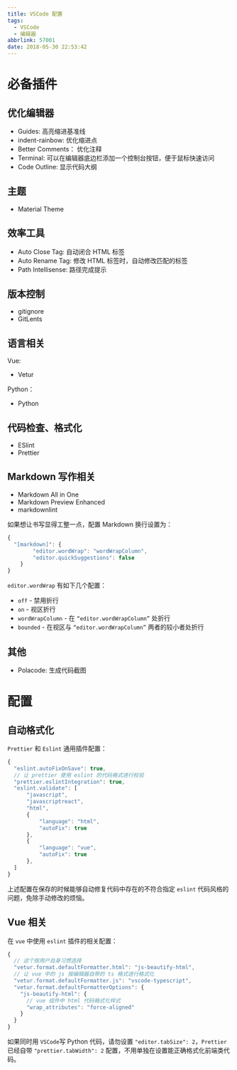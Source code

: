 ```yaml
---
title: VSCode 配置
tags:
  - VSCode
  - 编辑器
abbrlink: 57001
date: 2018-05-30 22:53:42
---
```


# 必备插件

## 优化编辑器

- Guides: 高亮缩进基准线
- indent-rainbow: 优化缩进点
- Better Comments： 优化注释
- Terminal: 可以在编辑器底边栏添加一个控制台按钮，便于鼠标快速访问
- Code Outline: 显示代码大纲

<!-- more -->

## 主题

- Material Theme

## 效率工具

- Auto Close Tag: 自动闭合 HTML 标签
- Auto Rename Tag: 修改 HTML 标签时，自动修改匹配的标签
- Path Intellisense: 路径完成提示

## 版本控制

- gitignore
- GitLents

## 语言相关

Vue:

- Vetur

Python：

- Python

## 代码检查、格式化

- ESlint
- Prettier

## Markdown 写作相关

- Markdown All in One
- Markdown Preview Enhanced
- markdownlint

如果想让书写显得工整一点，配置 Markdown 换行设置为：

```js
{
  "[markdown]": {
        "editor.wordWrap": "wordWrapColumn",
        "editor.quickSuggestions": false
    }
}
```

`editor.wordWrap` 有如下几个配置：

- `off` - 禁用折行
- `on` - 视区折行
- `wordWrapColumn` - 在 `“editor.wordWrapColumn”` 处折行
- `bounded` - 在视区与 `“editor.wordWrapColumn”` 两者的较小者处折行

## 其他

- Polacode: 生成代码截图

# 配置

## 自动格式化

`Prettier` 和 `Eslint` 通用插件配置：

```js
{
  "eslint.autoFixOnSave": true,
  // 让 prettier 使用 eslint 的代码格式进行校验
  "prettier.eslintIntegration": true,
  "eslint.validate": [
      "javascript",
      "javascriptreact",
      "html",
      {
          "language": "html",
          "autoFix": true
      },
      {
          "language": "vue",
          "autoFix": true
      },
  ]
}
```

上述配置在保存的时候能够自动修复代码中存在的不符合指定 `eslint` 代码风格的问题，免除手动修改的烦恼。

## Vue 相关

在 `vue` 中使用 `eslint` 插件的相关配置：

```js
{
  // 这个按用户自身习惯选择
  "vetur.format.defaultFormatter.html": "js-beautify-html",  
  // 让 vue 中的 js 按编辑器自带的 ts 格式进行格式化
  "vetur.format.defaultFormatter.js": "vscode-typescript",  
  "vetur.format.defaultFormatterOptions": {
    "js-beautify-html": {
      // vue 组件中 html 代码格式化样式
      "wrap_attributes": "force-aligned"
    }
  }
}
```

如果同时用 `VSCode`写 Python 代码，请勿设置 `"editor.tabSize": 2`，`Prettier` 已经自带 `"prettier.tabWidth": 2` 配置，不用单独在设置能正确格式化前端类代码。
